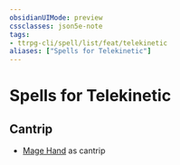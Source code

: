 ```yaml
---
obsidianUIMode: preview
cssclasses: json5e-note
tags:
- ttrpg-cli/spell/list/feat/telekinetic
aliases: ["Spells for Telekinetic"]
---
```

# Spells for Telekinetic

## Cantrip

- [Mage Hand](3-Mechanics/CLI/spells/mage-hand.md "PHB") as cantrip